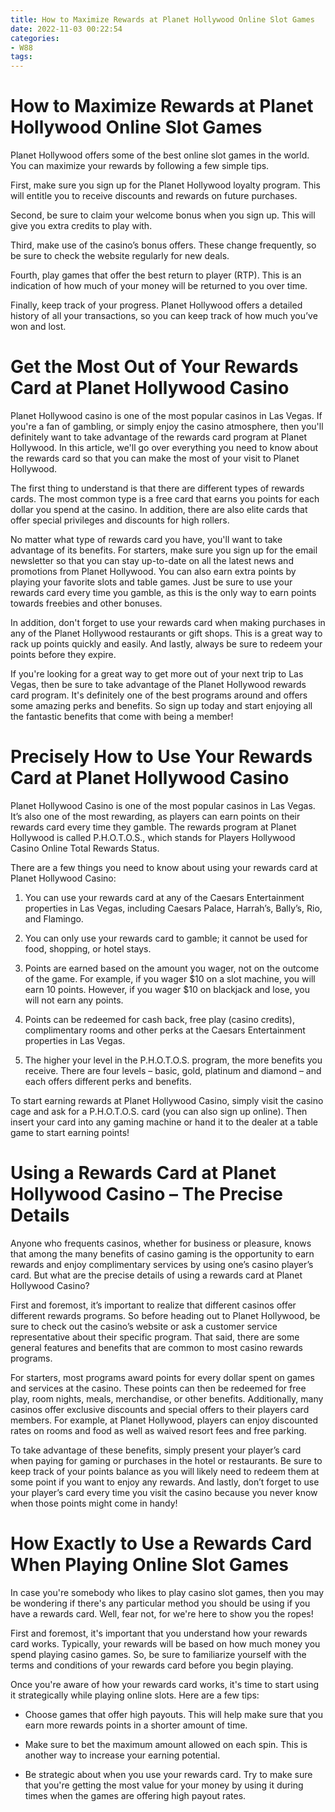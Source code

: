 ```yaml
---
title: How to Maximize Rewards at Planet Hollywood Online Slot Games
date: 2022-11-03 00:22:54
categories:
- W88
tags:
---
```



#  How to Maximize Rewards at Planet Hollywood Online Slot Games

Planet Hollywood offers some of the best online slot games in the world. You can maximize your rewards by following a few simple tips.

First, make sure you sign up for the Planet Hollywood loyalty program. This will entitle you to receive discounts and rewards on future purchases.

Second, be sure to claim your welcome bonus when you sign up. This will give you extra credits to play with.

Third, make use of the casino’s bonus offers. These change frequently, so be sure to check the website regularly for new deals.

Fourth, play games that offer the best return to player (RTP). This is an indication of how much of your money will be returned to you over time.

Finally, keep track of your progress. Planet Hollywood offers a detailed history of all your transactions, so you can keep track of how much you’ve won and lost.

#  Get the Most Out of Your Rewards Card at Planet Hollywood Casino

Planet Hollywood casino is one of the most popular casinos in Las Vegas. If you're a fan of gambling, or simply enjoy the casino atmosphere, then you'll definitely want to take advantage of the rewards card program at Planet Hollywood. In this article, we'll go over everything you need to know about the rewards card so that you can make the most of your visit to Planet Hollywood.

The first thing to understand is that there are different types of rewards cards. The most common type is a free card that earns you points for each dollar you spend at the casino. In addition, there are also elite cards that offer special privileges and discounts for high rollers.

No matter what type of rewards card you have, you'll want to take advantage of its benefits. For starters, make sure you sign up for the email newsletter so that you can stay up-to-date on all the latest news and promotions from Planet Hollywood. You can also earn extra points by playing your favorite slots and table games. Just be sure to use your rewards card every time you gamble, as this is the only way to earn points towards freebies and other bonuses.

In addition, don't forget to use your rewards card when making purchases in any of the Planet Hollywood restaurants or gift shops. This is a great way to rack up points quickly and easily. And lastly, always be sure to redeem your points before they expire.

If you're looking for a great way to get more out of your next trip to Las Vegas, then be sure to take advantage of the Planet Hollywood rewards card program. It's definitely one of the best programs around and offers some amazing perks and benefits. So sign up today and start enjoying all the fantastic benefits that come with being a member!

#  Precisely How to Use Your Rewards Card at Planet Hollywood Casino 

Planet Hollywood Casino is one of the most popular casinos in Las Vegas. It’s also one of the most rewarding, as players can earn points on their rewards card every time they gamble. The rewards program at Planet Hollywood is called P.H.O.T.O.S., which stands for Players Hollywood Casino Online Total Rewards Status.

There are a few things you need to know about using your rewards card at Planet Hollywood Casino: 

1) You can use your rewards card at any of the Caesars Entertainment properties in Las Vegas, including Caesars Palace, Harrah’s, Bally’s, Rio, and Flamingo. 

2) You can only use your rewards card to gamble; it cannot be used for food, shopping, or hotel stays. 

3) Points are earned based on the amount you wager, not on the outcome of the game. For example, if you wager $10 on a slot machine, you will earn 10 points. However, if you wager $10 on blackjack and lose, you will not earn any points. 

4) Points can be redeemed for cash back, free play (casino credits), complimentary rooms and other perks at the Caesars Entertainment properties in Las Vegas. 

5) The higher your level in the P.H.O.T.O.S. program, the more benefits you receive. There are four levels – basic, gold, platinum and diamond – and each offers different perks and benefits. 

To start earning rewards at Planet Hollywood Casino, simply visit the casino cage and ask for a P.H.O.T.O.S. card (you can also sign up online). Then insert your card into any gaming machine or hand it to the dealer at a table game to start earning points!

#  Using a Rewards Card at Planet Hollywood Casino – The Precise Details 
Anyone who frequents casinos, whether for business or pleasure, knows that among the many benefits of casino gaming is the opportunity to earn rewards and enjoy complimentary services by using one’s casino player’s card. But what are the precise details of using a rewards card at Planet Hollywood Casino?

First and foremost, it’s important to realize that different casinos offer different rewards programs. So before heading out to Planet Hollywood, be sure to check out the casino’s website or ask a customer service representative about their specific program. That said, there are some general features and benefits that are common to most casino rewards programs.

For starters, most programs award points for every dollar spent on games and services at the casino. These points can then be redeemed for free play, room nights, meals, merchandise, or other benefits. Additionally, many casinos offer exclusive discounts and special offers to their players card members. For example, at Planet Hollywood, players can enjoy discounted rates on rooms and food as well as waived resort fees and free parking.

To take advantage of these benefits, simply present your player’s card when paying for gaming or purchases in the hotel or restaurants. Be sure to keep track of your points balance as you will likely need to redeem them at some point if you want to enjoy any rewards. And lastly, don’t forget to use your player’s card every time you visit the casino because you never know when those points might come in handy!

#  How Exactly to Use a Rewards Card When Playing Online Slot Games

In case you're somebody who likes to play casino slot games, then you may be wondering if there's any particular method you should be using if you have a rewards card. Well, fear not, for we're here to show you the ropes!

First and foremost, it's important that you understand how your rewards card works. Typically, your rewards will be based on how much money you spend playing casino games. So, be sure to familiarize yourself with the terms and conditions of your rewards card before you begin playing.

Once you're aware of how your rewards card works, it's time to start using it strategically while playing online slots. Here are a few tips:

- Choose games that offer high payouts. This will help make sure that you earn more rewards points in a shorter amount of time.

- Make sure to bet the maximum amount allowed on each spin. This is another way to increase your earning potential.

- Be strategic about when you use your rewards card. Try to make sure that you're getting the most value for your money by using it during times when the games are offering high payout rates.